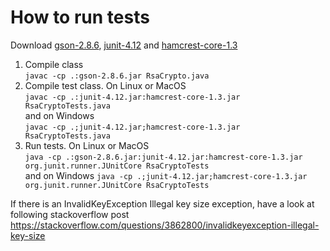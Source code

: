 # How to run tests
Download [gson-2.8.6](https://search.maven.org/remotecontent?filepath=com/google/code/gson/gson/2.8.6/gson-2.8.6.jar), [junit-4.12](https://github.com/junit-team/junit4/releases/download/r4.12/junit-4.12.jar) and [hamcrest-core-1.3](http://search.maven.org/remotecontent?filepath=org/hamcrest/hamcrest-core/1.3/hamcrest-core-1.3.jar)  
1. Compile class  
`javac -cp .:gson-2.8.6.jar RsaCrypto.java`  
2. Compile test class. On Linux or MacOS  
`javac -cp .:junit-4.12.jar:hamcrest-core-1.3.jar RsaCryptoTests.java`  
and on Windows  
`javac -cp .;junit-4.12.jar;hamcrest-core-1.3.jar RsaCryptoTests.java`  
3. Run tests. On Linux or MacOS  
`java -cp .:gson-2.8.6.jar:junit-4.12.jar:hamcrest-core-1.3.jar org.junit.runner.JUnitCore RsaCryptoTests`  
and on Windows
`java -cp .;junit-4.12.jar;hamcrest-core-1.3.jar org.junit.runner.JUnitCore RsaCryptoTests`  

If there is an InvalidKeyException Illegal key size exception, have a look at following stackoverflow post https://stackoverflow.com/questions/3862800/invalidkeyexception-illegal-key-size
